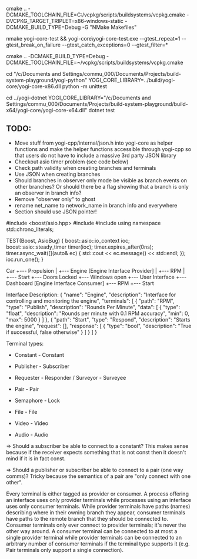 cmake .. -DCMAKE_TOOLCHAIN_FILE=C:/vcpkg/scripts/buildsystems/vcpkg.cmake -DVCPKG_TARGET_TRIPLET=x86-windows-static -DCMAKE_BUILD_TYPE=Debug -G "NMake Makefiles"

nmake yogi-core-test && yogi-core\yogi-core-test.exe --gtest_repeat=1 --gtest_break_on_failure --gtest_catch_exceptions=0 --gtest_filter=*

cmake .. -DCMAKE_BUILD_TYPE=Debug  -DCMAKE_TOOLCHAIN_FILE=~/vcpkg/scripts/buildsystems/vcpkg.cmake

cd "/c/Documents and Settings/commu_000/Documents/Projects/build-system-playground/yogi-python"
YOGI_CORE_LIBRARY=../build/yogi-core/yogi-core-x86.dll python -m unittest

cd ../yogi-dotnet
YOGI_CORE_LIBRARY="/c/Documents and Settings/commu_000/Documents/Projects/build-system-playground/build-x64/yogi-core/yogi-core-x64.dll" dotnet test



TODO:
--------------------------------------------------
* Move stuff from yogi-cpp/internal/json.h into yogi-core as helper functions
  and make the helper functions accessible through yogi-cpp so that users do
  not have to include a massive 3rd party JSON library
* Checkout asio timer problem (see code below)
* Check path validity when creating branches and terminals
* Use JSON when creating branches
* Should branches in observer only mode be visible as branch events on other branches? Or should there be a flag showing that a branch is only an observer in branch info?
* Remove "observer only" to ghost
* rename net_name to network_name in branch info and everywhere
* Section should use JSON pointer!


#include <boost/asio.hpp>
#include <chrono>
#include <iostream>
using namespace std::chrono_literals;

TEST(Boost, AsioBug) {
  boost::asio::io_context ioc;
  boost::asio::steady_timer timer(ioc);
  timer.expires_after(0ns);
  timer.async_wait([](auto& ec) { std::cout << ec.message() << std::endl; });
  ioc.run_one();
}



Car
+--- Propulsion
|    +--- Engine [Engine Interface Provider]
|         +--- RPM
|         +--- Start
+--- Doors Locked
+--- Windows open
+--- User Interface
     +--- Dashboard [Engine Interface Consumer]
          +--- RPM
          +--- Start



Interface Description:
{
  "name": "Engine",
  "description": "Interface for controlling and monitoring the engine",
  "terminals": [
    {
      "path": "RPM",
      "type": "Publish",
      "description": "Rounds Per Minute",
      "data": [
        {
          "type": "float",
          "description": "Rounds per minute with 0.1 RPM accuracy",
          "min": 0,
          "max": 5000
        }
      ]
    },
    {
      "path": "Start",
      "type": "Respond",
      "description": "Starts the engine",
      "request": [],
      "response": [
        {
          "type": "bool",
          "description": "True if successful, false otherwise"
        }
      ]
    }
  ]
}


Terminal types:
* Constant - Constant
* Publisher - Subscriber
* Requester - Responder / Surveyor - Surveyee
* Pair - Pair
* Semaphore - Lock

* File - File
* Video - Video
* Audio - Audio

=> Should a subscriber be able to connect to a constant?
   This makes sense because if the receiver expects something that is not const
   then it doesn't mind if it is in fact const.

=> Should a publisher or subscriber be able to connect to a pair (one way comms)?
   Tricky because the semantics of a pair are "only connect with one other".

Every terminal is either tagged as provider or consumer. A process offering
an interface uses only provider terminals while processes using an interface
uses only consumer terminals. While provider terminals have paths (names)
describing where in their owning branch they appear, consumer terminals have
paths to the remote branch that they should be connected to. Consumer terminals
only ever connect to provider terminals; it's never the other way around. A
consumer terminal can be connected to at most a single provider terminal while
provider terminals can be connected to an arbitrary number of consumer terminals
if the terminal type supports it (e.g. Pair terminals only support a single
connection).
